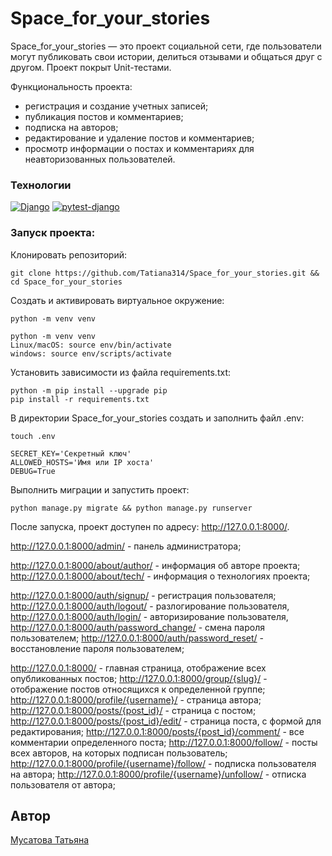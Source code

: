 # Space_for_your_stories

Space_for_your_stories —  это проект социальной сети, где пользователи могут публиковать свои истории, делиться отзывами и общаться друг с другом. Проект покрыт Unit-тестами.

Функциональность проекта:
- регистрация и создание учетных записей;
- публикация постов и комментариев;
- подписка на авторов;
- редактирование и удаление постов и комментариев;
- просмотр информации о постах и комментариях для неавторизованных пользователей.

### Технологии
[![Django](https://img.shields.io/badge/Django-4.2.1-blue?logo=django)](https://www.djangoproject.com/)
[![pytest-django](https://img.shields.io/badge/-pytest--django?logo=pytest)](https://pypi.org/project/pytest-django/)


### Запуск проекта:
Клонировать репозиторий:
```
git clone https://github.com/Tatiana314/Space_for_your_stories.git && cd Space_for_your_stories
```
Cоздать и активировать виртуальное окружение:
```
python -m venv venv
```
```
python -m venv venv
Linux/macOS: source env/bin/activate
windows: source env/scripts/activate
```
Установить зависимости из файла requirements.txt:
```
python -m pip install --upgrade pip
pip install -r requirements.txt
```
В директории Space_for_your_stories создать и заполнить файл .env:
```
touch .env

SECRET_KEY='Секретный ключ'
ALLOWED_HOSTS='Имя или IP хоста'
DEBUG=True
```
Выполнить миграции и запустить проект:
```
python manage.py migrate && python manage.py runserver
```
После запуска, проект доступен по адресу: http://127.0.0.1:8000/.

http://127.0.0.1:8000/admin/ - панель администратора;

http://127.0.0.1:8000/about/author/ - информация об авторе проекта;
http://127.0.0.1:8000/about/tech/ - информация о технологиях проекта;

http://127.0.0.1:8000/auth/signup/ - регистрация пользователя;
http://127.0.0.1:8000/auth/logout/ - разлогирование пользователя,
http://127.0.0.1:8000/auth/login/ - авторизирование пользователя,
http://127.0.0.1:8000/auth/password_change/ - смена пароля пользователем;
http://127.0.0.1:8000/auth/password_reset/ - восстановление пароля пользователем;

http://127.0.0.1:8000/ - главная страница, отображение всех опубликованных постов;
http://127.0.0.1:8000/group/{slug}/ - отображение постов относящихся к определенной группе;
http://127.0.0.1:8000/profile/{username}/ - страница автора;
http://127.0.0.1:8000/posts/{post_id}/ - страница с постом;
http://127.0.0.1:8000/posts/{post_id}/edit/ - страница поста, с формой для редактирования;
http://127.0.0.1:8000/posts/{post_id}/comment/ - все комментарии определенного поста;
http://127.0.0.1:8000/follow/ - посты всех авторов, на которых подписан пользователь;
http://127.0.0.1:8000/profile/{username}/follow/ - подписка пользователя на автора;
http://127.0.0.1:8000/profile/{username}/unfollow/ - отписка пользователя от автора;

## Автор
[Мусатова Татьяна](https://github.com/Tatiana314)
